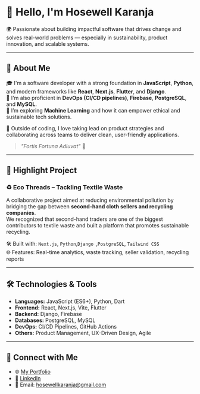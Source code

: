 #  👋 Hello, I'm Hosewell Karanja

🌍 Passionate about building impactful software that drives change and solves real-world problems — especially in sustainability, product innovation, and scalable systems.

---

## 🚀 About Me

🎓 I'm a software developer with a strong foundation in **JavaScript**, **Python**, and modern frameworks like **React**, **Next.js**, **Flutter**, and **Django**.  
🔧 I'm also proficient in **DevOps (CI/CD pipelines)**, **Firebase**, **PostgreSQL**, and **MySQL**.  
🧠 I’m exploring **Machine Learning** and how it can empower ethical and sustainable tech solutions.

💼 Outside of coding, I love taking lead on product strategies and collaborating across teams to deliver clean, user-friendly applications.

> _"Fortis Fortuna Adiuvat"_ 💪

---

## 🌱 Highlight Project

### ♻️ Eco Threads – Tackling Textile Waste
A collaborative project aimed at reducing environmental pollution by bridging the gap between **second-hand cloth sellers and recycling companies**.  
We recognized that second-hand traders are one of the biggest contributors to textile waste and built a platform that promotes sustainable recycling.

🛠️ Built with: `Next.js`, `Python`,`Django `,`PostgreSQL`, `Tailwind CSS`  
🌐 Features: Real-time analytics, waste tracking, seller validation, recycling reports

---

## 🛠️ Technologies & Tools

- **Languages:** JavaScript (ES6+), Python, Dart  
- **Frontend:** React, Next.js, Vite, Flutter  
- **Backend:** Django, Firebase  
- **Databases:** PostgreSQL, MySQL  
- **DevOps:** CI/CD Pipelines, GitHub Actions  
- **Others:** Product Management, UX-Driven Design, Agile

---

## 🔗 Connect with Me

- 🌐 [My Portfolio](https://portfolio-psi-eight-77.vercel.app/)
- 💼 [LinkedIn](https://www.linkedin.com/in/hosewell-karanja-47750a316/)
- 📩 Email: hosewellkaranja@gmail.com
